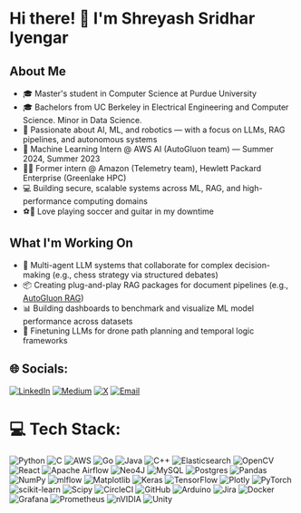 # Hi there! 👋 I'm Shreyash Sridhar Iyengar

## About Me
- 🎓 Master's student in Computer Science at Purdue University
- 🎓 Bachelors from UC Berkeley in Electrical Engineering and Computer Science. Minor in Data Science.
- 🤖 Passionate about AI, ML, and robotics — with a focus on LLMs, RAG pipelines, and autonomous systems  
- 💼 Machine Learning Intern @ AWS AI (AutoGluon team) — Summer 2024, Summer 2023  
- 🧑‍🔬 Former intern @ Amazon (Telemetry team), Hewlett Packard Enterprise (Greenlake HPC)  
- 💻 Building secure, scalable systems across ML, RAG, and high-performance computing domains  
- ⚽🎸 Love playing soccer and guitar in my downtime  

## What I'm Working On
- 🤝 Multi-agent LLM systems that collaborate for complex decision-making (e.g., chess strategy via structured debates)  
- 📦 Creating plug-and-play RAG packages for document pipelines (e.g., [AutoGluon RAG](https://github.com/autogluon/autogluon-rag/))  
- 📊 Building dashboards to benchmark and visualize ML model performance across datasets  
- 🚁 Finetuning LLMs for drone path planning and temporal logic frameworks

  
## 🌐 Socials:
[![LinkedIn](https://img.shields.io/badge/LinkedIn-%230077B5.svg?logo=linkedin&logoColor=white)](https://www.linkedin.com/in/shreyashsridhariyengar/) 
[![Medium](https://img.shields.io/badge/Medium-12100E?logo=medium&logoColor=white)](https://medium.com/@shreyash2106) 
[![X](https://img.shields.io/badge/X-black.svg?logo=X&logoColor=white)](https://x.com/ShreyashIyengar) 
[![Email](https://img.shields.io/badge/Email-D14836?logo=gmail&logoColor=white)](mailto:shreyash.sridhar@gmail.com)

# 💻 Tech Stack:
![Python](https://img.shields.io/badge/python-3670A0?style=flat&logo=python&logoColor=ffdd54) ![C](https://img.shields.io/badge/c-%2300599C.svg?style=flat&logo=c&logoColor=white) ![AWS](https://img.shields.io/badge/AWS-%23FF9900.svg?style=flat&logo=amazon-aws&logoColor=white) ![Go](https://img.shields.io/badge/go-%2300ADD8.svg?style=flat&logo=go&logoColor=white) ![Java](https://img.shields.io/badge/java-%23ED8B00.svg?style=flat&logo=openjdk&logoColor=white) ![C++](https://img.shields.io/badge/c++-%2300599C.svg?style=flat&logo=c%2B%2B&logoColor=white) ![Elasticsearch](https://img.shields.io/badge/elasticsearch-%230377CC.svg?style=flat&logo=elasticsearch&logoColor=white) ![OpenCV](https://img.shields.io/badge/opencv-%23white.svg?style=flat&logo=opencv&logoColor=white) ![React](https://img.shields.io/badge/react-%2320232a.svg?style=flat&logo=react&logoColor=%2361DAFB) ![Apache Airflow](https://img.shields.io/badge/Apache%20Airflow-017CEE?style=flat&logo=Apache%20Airflow&logoColor=white) ![Neo4J](https://img.shields.io/badge/Neo4j-008CC1?style=flat&logo=neo4j&logoColor=white) ![MySQL](https://img.shields.io/badge/mysql-4479A1.svg?style=flat&logo=mysql&logoColor=white) ![Postgres](https://img.shields.io/badge/postgres-%23316192.svg?style=flat&logo=postgresql&logoColor=white) ![Pandas](https://img.shields.io/badge/pandas-%23150458.svg?style=flat&logo=pandas&logoColor=white) ![NumPy](https://img.shields.io/badge/numpy-%23013243.svg?style=flat&logo=numpy&logoColor=white) ![mlflow](https://img.shields.io/badge/mlflow-%23d9ead3.svg?style=flat&logo=numpy&logoColor=blue) ![Matplotlib](https://img.shields.io/badge/Matplotlib-%23ffffff.svg?style=flat&logo=Matplotlib&logoColor=black) ![Keras](https://img.shields.io/badge/Keras-%23D00000.svg?style=flat&logo=Keras&logoColor=white) ![TensorFlow](https://img.shields.io/badge/TensorFlow-%23FF6F00.svg?style=flat&logo=TensorFlow&logoColor=white) ![Plotly](https://img.shields.io/badge/Plotly-%233F4F75.svg?style=flat&logo=plotly&logoColor=white) ![PyTorch](https://img.shields.io/badge/PyTorch-%23EE4C2C.svg?style=flat&logo=PyTorch&logoColor=white) ![scikit-learn](https://img.shields.io/badge/scikit--learn-%23F7931E.svg?style=flat&logo=scikit-learn&logoColor=white) ![Scipy](https://img.shields.io/badge/SciPy-%230C55A5.svg?style=flat&logo=scipy&logoColor=%white) ![CircleCI](https://img.shields.io/badge/circleci-%23161616.svg?style=flat&logo=circleci&logoColor=white) ![GitHub](https://img.shields.io/badge/github-%23121011.svg?style=flat&logo=github&logoColor=white) ![Arduino](https://img.shields.io/badge/-Arduino-00979D?style=flat&logo=Arduino&logoColor=white) ![Jira](https://img.shields.io/badge/jira-%230A0FFF.svg?style=flat&logo=jira&logoColor=white) ![Docker](https://img.shields.io/badge/docker-%230db7ed.svg?style=flat&logo=docker&logoColor=white) ![Grafana](https://img.shields.io/badge/grafana-%23F46800.svg?style=flat&logo=grafana&logoColor=white) ![Prometheus](https://img.shields.io/badge/Prometheus-E6522C?style=flat&logo=Prometheus&logoColor=white) ![nVIDIA](https://img.shields.io/badge/nVIDIA-%2376B900.svg?style=flat&logo=nVIDIA&logoColor=white) ![Unity](https://img.shields.io/badge/unity-%23000000.svg?style=flat&logo=unity&logoColor=white)

<!-- Proudly created with GPRM ( https://gprm.itsvg.in ) -->
 
